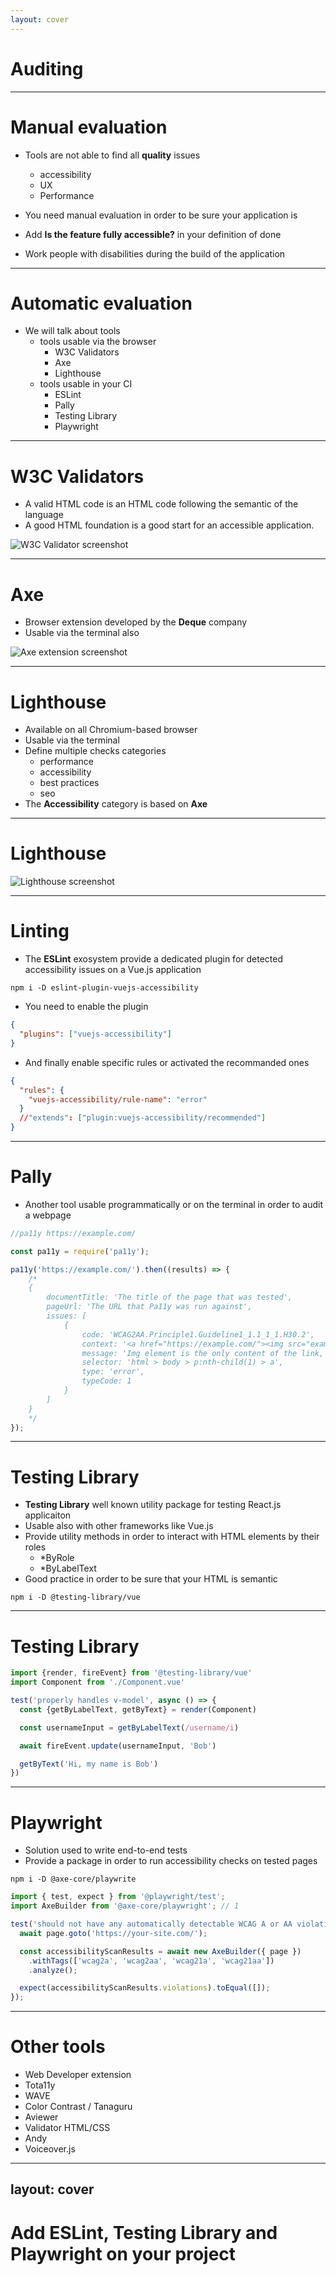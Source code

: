 ```yaml
---
layout: cover
---
```


# Auditing

---

# Manual evaluation

* Tools are not able to find all **quality** issues
    * accessibility
    * UX
    * Performance

* You need manual evaluation in order to be sure your application is 

* Add **Is the feature fully accessible?** in your definition of done

* Work people with disabilities during the build of the application
    
---

# Automatic evaluation

* We will talk about tools
    * tools usable via the browser
        * W3C Validators
        * Axe
        * Lighthouse
    * tools usable in your CI
        * ESLint
        * Pally
        * Testing Library
        * Playwright
        
---

# W3C Validators

* A valid HTML code is an HTML code following the semantic of the language
* A good HTML foundation is a good start for an accessible application.

![W3C Validator screenshot](/images/w3cvalidator.png)

---

# Axe

* Browser extension developed by the **Deque** company
* Usable via the terminal also

![Axe extension screenshot](https://arctouch.com/wp-content/uploads/2022/08/axe-devtools-accessibility-chrome-extension.png)

---

# Lighthouse

* Available on all Chromium-based browser
* Usable via the terminal
* Define multiple checks categories
    * performance
    * accessibility
    * best practices
    * seo
* The **Accessibility** category is based on **Axe**

--- 

# Lighthouse

![Lighthouse screenshot](https://f.hellowork.com/bdmtools/2019/12/google-Lighthouse-report.png)

--- 

# Linting

* The **ESLint** exosystem provide a dedicated plugin for detected accessibility issues on a Vue.js application 

```
npm i -D eslint-plugin-vuejs-accessibility
```

* You need to enable the plugin 

```json
{
  "plugins": ["vuejs-accessibility"]
}
```

* And finally enable specific rules or activated the recommanded ones

```json
{
  "rules": {
    "vuejs-accessibility/rule-name": "error"
  }
  //"extends": ["plugin:vuejs-accessibility/recommended"]
}
```

--- 

# Pally

* Another tool usable programmatically or on the terminal in order to audit a webpage

```javascript
//pa11y https://example.com/

const pa11y = require('pa11y');

pa11y('https://example.com/').then((results) => {
    /*
    {
        documentTitle: 'The title of the page that was tested',
        pageUrl: 'The URL that Pa11y was run against',
        issues: [
            {
                code: 'WCAG2AA.Principle1.Guideline1_1.1_1_1.H30.2',
                context: '<a href="https://example.com/"><img src="example.jpg" alt=""/></a>',
                message: 'Img element is the only content of the link, but is missing alt text. The alt text should describe the purpose of the link.',
                selector: 'html > body > p:nth-child(1) > a',
                type: 'error',
                typeCode: 1
            }
        ]
    }
    */
});
```

---

# Testing Library

* **Testing Library** well known utility package for testing React.js applicaiton
* Usable also with other frameworks like Vue.js
* Provide utility methods in order to interact with HTML elements by their roles
    * *ByRole
    * *ByLabelText
* Good practice in order to be sure that your HTML is semantic

```shell
npm i -D @testing-library/vue
```

---

# Testing Library

```javascript
import {render, fireEvent} from '@testing-library/vue'
import Component from './Component.vue'

test('properly handles v-model', async () => {
  const {getByLabelText, getByText} = render(Component)

  const usernameInput = getByLabelText(/username/i)

  await fireEvent.update(usernameInput, 'Bob')

  getByText('Hi, my name is Bob')
})
```

---

# Playwright

* Solution used to write end-to-end tests
* Provide a package in order to run accessibility checks on tested pages

```shell
npm i -D @axe-core/playwrite 
```

```javascript 
import { test, expect } from '@playwright/test';
import AxeBuilder from '@axe-core/playwright'; // 1

test('should not have any automatically detectable WCAG A or AA violations', async ({ page }) => {
  await page.goto('https://your-site.com/');

  const accessibilityScanResults = await new AxeBuilder({ page })
    .withTags(['wcag2a', 'wcag2aa', 'wcag21a', 'wcag21aa'])
    .analyze();

  expect(accessibilityScanResults.violations).toEqual([]);
});
```

---

# Other tools

* Web Developer extension
* Tota11y
* WAVE
* Color Contrast / Tanaguru
* Aviewer
* Validator HTML/CSS
* Andy 
* Voiceover.js

---
layout: cover
---

# Add ESLint, Testing Library and Playwright on your project
